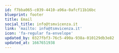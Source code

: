 ```yaml
---
id: f7bba065-c039-4410-a96a-0afcf11b16bc
blueprint: footer
title: Email
social_title: info@tsmvicenza.it
link: 'mailto: info@tsmvicenza.it'
icon: 'fa-regular fa-envelope'
updated_by: 0327fbf3-76c5-490a-938a-010129db3e82
updated_at: 1667651938
---
```

